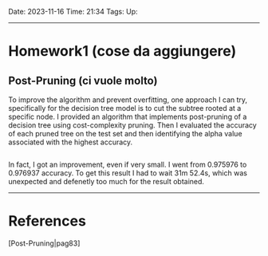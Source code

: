 Date: 2023-11-16
Time: 21:34
Tags:
Up: 

---
# Homework1 (cose da aggiungere)

## Post-Pruning (ci vuole molto)

To improve the algorithm and prevent overfitting, one approach I can try, specifically for the decision tree model is to cut the subtree rooted at a specific node. I provided an algorithm that implements post-pruning of a decision tree using cost-complexity pruning. Then I evaluated the accuracy of each pruned tree on the test set and then identifying the alpha value associated with the highest accuracy.

``` python
```

In fact, I got an improvement, even if very small. I went from 0.975976 to 0.976937 accuracy. To get this result I had to wait 31m 52.4s, which was unexpected and defenetly too much for the result obtained.


---
# References

[Post-Pruning|pag83]
